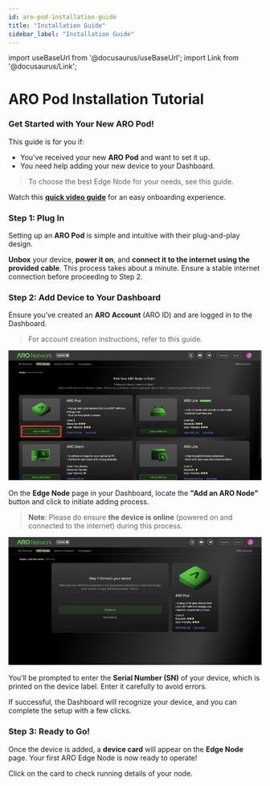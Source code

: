 ```yaml
---
id: aro-pod-installation-guide
title: "Installation Guide"
sidebar_label: "Installation Guide"
---
```

import useBaseUrl from '@docusaurus/useBaseUrl';
import Link from '@docusaurus/Link';

# ARO Pod Installation Tutorial

### Get Started with Your New ARO Pod!

This guide is for you if:
- You’ve received your new **ARO Pod** and want to set it up.
- You need help adding your new device to your Dashboard.

> To choose the best Edge Node for your needs, see <Link to="/node-operator-guide/become-operator/choose-node">this guide</Link>.

Watch this [**quick video guide**](https://youtu.be/ok8RW8hhYAw) for an easy onboarding experience.

### Step 1: Plug In

Setting up an **ARO Pod** is simple and intuitive with their plug-and-play design.

**Unbox** your device, **power it on**, and **connect it to the internet using the provided cable**. This process takes about a minute. Ensure a stable internet connection before proceeding to Step 2.

### Step 2: Add Device to Your Dashboard

Ensure you’ve created an **ARO Account** (ARO ID) and are logged in to the Dashboard.

> For account creation instructions, refer to <Link to="/node-operator-guide/become-operator/aro-dashboard">this guide</Link>.

![Dashboard Add](/img/node-operator-guide/aro-pod-add.png)

On the **Edge Node** page in your Dashboard, locate the **"Add an ARO Node"** button and click to initiate adding process.

> **Note**: Please do ensure **the device is online** (powered on and connected to the internet) during this process.

![Dashboard SN](/img/node-operator-guide/aro-pod-sn.png)

You’ll be prompted to enter the **Serial Number (SN)** of your device, which is printed on the device label. Enter it carefully to avoid errors.

If successful, the Dashboard will recognize your device, and you can complete the setup with a few clicks.

### Step 3: Ready to Go!

Once the device is added, a **device card** will appear on the **Edge Node** page. Your first ARO Edge Node is now ready to operate!

Click on the card to check running details of your node.  